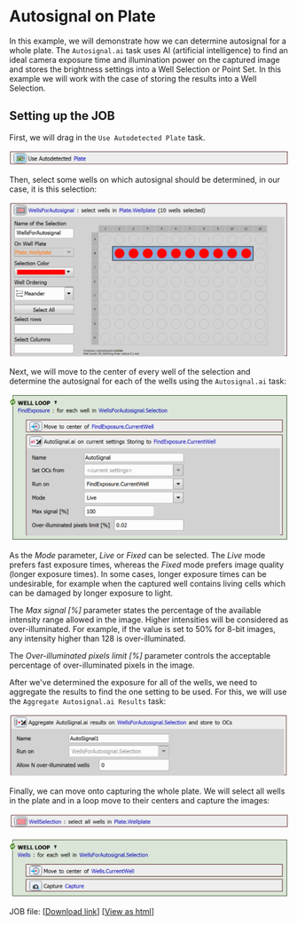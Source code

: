 # Autosignal on Plate

In this example, we will demonstrate how we can determine autosignal for a whole plate. The `Autosignal.ai` task uses AI (artificial intelligence) to find an ideal camera exposure time and illumination power on the captured image and stores the brightness settings into a Well Selection or Point Set. In this example we will work with the case of storing the results into a Well Selection.

## Setting up the JOB

First, we will drag in the `Use Autodetected Plate` task.

![Autodetected Plate Task](../15-Autosignal_on_plate/images/use_auto_plate_task.png)

Then, select some wells on which autosignal should be determined, in our case, it is this selection:

![Autosignal Selection Task](../15-Autosignal_on_plate/images/well_selection_task.png)

Next, we will move to the center of every well of the selection and determine the autosignal for each of the wells using the `Autosignal.ai` task:

![Autosignal Loop](../15-Autosignal_on_plate/images/autosignal_loop.png)

As the *Mode* parameter, *Live* or *Fixed* can be selected. The *Live* mode prefers fast exposure times, whereas the *Fixed* mode prefers image quality (longer exposure times). In some cases, longer exposure times can be undesirable, for example when the captured well contains living cells which can be damaged by longer exposure to light.

The *Max signal [%]* parameter states the percentage of the available intensity range allowed in the image. Higher intensities will be considered as over-illuminated. For example, if the value is set to 50% for 8-bit images, any intensity higher than 128 is over-illuminated.

The *Over-illuminated pixels limit [%]* parameter controls the acceptable percentage of over-illuminated pixels in the image.

After we've determined the exposure for all of the wells, we need to aggregate the results to find the one setting to be used. For this, we will use the `Aggregate Autosignal.ai Results` task:

![Aggregate Autosignal Task](../15-Autosignal_on_plate/images/aggreagate_autosignal_task.png)

Finally, we can move onto capturing the whole plate. We will select all wells in the plate and in a loop move to their centers and capture the images:


![Full Selection Task](../15-Autosignal_on_plate/images/full_selection_task.png)

![Capture Loop](../15-Autosignal_on_plate/images/well_loop_capture.png)


JOB file: <!---[[View on GitHub](15-AutosignalOnPlate.bin)]--> [[Download link](https://laboratory-imaging.github.io/JOBS-examples/NIS_v6.10/15-Autosignal_on_plate/15-AutosignalOnPlate.bin)] [[View as html](https://laboratory-imaging.github.io/JOBS-examples/NIS_v6.10/15-Autosignal_on_plate/15-AutosignalOnPlate.html)]
